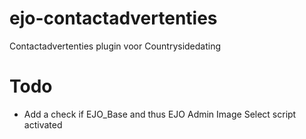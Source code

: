 # ejo-contactadvertenties
Contactadvertenties plugin voor Countrysidedating

# Todo
- Add a check if EJO_Base and thus EJO Admin Image Select script activated
